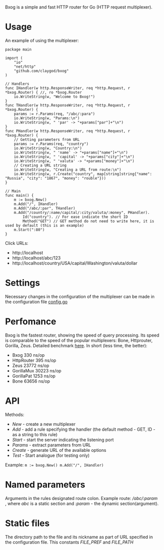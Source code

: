 Bxog is a simple and fast HTTP router for Go (HTTP request multiplexer).

# Usage

An example of using the multiplexer:

	package main

	import (
		"io"
		"net/http"
		"github.com/claygod/bxog"
	)

	// Handlers
	func IHandler(w http.ResponseWriter, req *http.Request, r *bxog.Router) { //, ro *bxog.Router
		io.WriteString(w, "Welcome to Bxog!")
	}
	func THandler(w http.ResponseWriter, req *http.Request, r *bxog.Router) {
		params := r.Params(req, "/abc/:para")
		io.WriteString(w, "Params:\n")
		io.WriteString(w, " 'par' -> "+params["par"]+"\n")
	}
	func PHandler(w http.ResponseWriter, req *http.Request, r *bxog.Router) {
		// Getting parameters from URL
		params := r.Params(req, "country")
		io.WriteString(w, "Country:\n")
		io.WriteString(w, " 'name' -> "+params["name"]+"\n")
		io.WriteString(w, " 'capital' -> "+params["city"]+"\n")
		io.WriteString(w, " 'valuta' -> "+params["money"]+"\n")
		// Creating a URL string
		io.WriteString(w, "Creating a URL from route:\n")
		io.WriteString(w, r.Create("country", map[string]string{"name": "Russia", "city": "1867", "money": "rouble"}))
	}

	// Main
	func main() {
		m := bxog.New()
		m.Add("/", IHandler)
		m.Add("/abc/:par", THandler)
		m.Add("/country/:name/capital/:city/valuta/:money", PHandler).
			Id("country"). // For ease indicate the short ID
			Method("GET") // GET method do not need to write here, it is used by default (this is an example)
		m.Start(":80")
	}


Click URLs:
- http://localhost
- http://localhost/abc/123
- http://localhost/country/USA/capital/Washington/valuta/dollar

# Settings

Necessary changes in the configuration of the multiplexer can be made in the configuration file [config.go](https://github.com/claygod/bxog/config.go)

# Perfomance

Bxog is the fastest router, showing the speed of query processing. Its speed is comparable to the speed of the popular multiplexers: Bone, Httprouter, Gorilla, Zeus.  Detailed benchmark [here](https://github.com/claygod/bxogtest). In short (less time, the better):

- Bxog         330 ns/op
- HttpRouter   395 ns/op
- Zeus       23772 ns/op
- GorillaMux 30223 ns/op
- GorillaPat  1253 ns/op
- Bone       63656 ns/op

# API

Methods:
-  *New* - create a new multiplexer
-  *Add* - add a rule specifying the handler (the default method - GET, ID - as a string to this rule)
-  *Start* - start the server indicating the listening port
-  *Params* - extract parameters from URL
-  *Create* - generate URL of the available options
-  *Test* - Start analogue (for testing only)

Example:
`
	m := bxog.New()
	m.Add("/", IHandler)
`

# Named parameters

Arguments in the rules designated route colon. Example route: */abc/:param* , where *abc* is a static section and *:param* - the dynamic section(argument).

# Static files

The directory path to the file and its nickname as part of URL specified in the configuration file. This constants *FILE_PREF* and *FILE_PATH*
